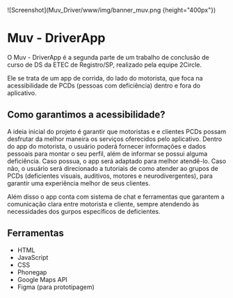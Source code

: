 
![Screenshot](Muv_Driver/www/img/banner_muv.png {height="400px"})

<h1> Muv - DriverApp </h1>
 
 
O  Muv - DriverApp é a segunda parte de um trabalho de conclusão de curso de DS da ETEC de Registro/SP, realizado pela equipe 2Circle.

Ele se trata de um app de corrida, do lado do motorista, que foca na acessibilidade de PCDs (pessoas com deficiência) dentro e fora do aplicativo.

<h2> Como garantimos a acessibilidade? </h2>

A ideia inicial do projeto é garantir que motoristas e e clientes PCDs possam desfrutar da melhor maneira os serviços oferecidos pelo aplicativo.
Dentro do app do motorista, o usuário poderá fornecer informações e dados pessoais para montar o seu perfil, além de informar se possui alguma deficiência.
Caso possua, o app será adaptado para melhor atendê-lo. Caso não, o usuário será direcionado a tutoriais de como atender ao grupos de PCDs (deficientes visuais, auditivos, motores e neurodivergentes), para garantir uma experiência melhor de seus clientes.

Além disso o app conta com sistema de chat e ferramentas que garantem a comunicação clara entre motorista e cliente, sempre atendendo às necessidades dos gurpos específicos de deficientes.

<h2> Ferramentas </h2>

<ul>
 <li> HTML </li>
 <li> JavaScript </li>
 <li> CSS </li>
 <li> Phonegap </li>
 <li> Google Maps API </li>
 <li> Figma (para prototipagem) </li>
 </ul>

